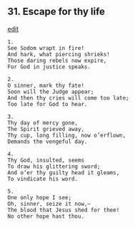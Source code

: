 
## 31.  Escape for thy life
[edit](https://docs.google.com/document/d/1IV_6ePUn3OaKiJg_7IADG8d_SMFamFW6/edit?mode=html)



    1. 
    See Sodom wrapt in fire! 
    And hark, what piercing shrieks! 
    Those daring rebels now expire, 
    For God in justice speaks.

    2. 
    O sinner, mark thy fate! 
    Soon will the Judge appear; 
    And then thy cries will come too late; 
    Too late for God to hear.

    3. 
    Thy day of mercy gone, 
    The Spirit grieved away, 
    Thy cup, long filling, now o’erflown, 
    Demands the vengeful day.

    4. 
    Thy God, insulted, seems 
    To draw his glittering sword; 
    And o’er thy guilty head it gleams, 
    To vindicate his word.

    5. 
    One only hope I see; 
    Oh, sinner, seize it now,— 
    The blood that Jesus shed for thee! 
    No other hope hast thou.
